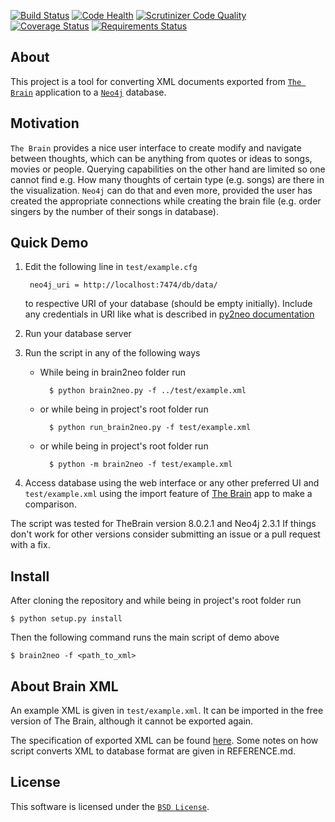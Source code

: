 [![Build Status](https://travis-ci.org/kpsychas/brain2neo.svg?branch=master)](https://travis-ci.org/kpsychas/brain2neo)
[![Code Health](https://landscape.io/github/kpsychas/brain2neo/master/landscape.svg?style=flat)](https://landscape.io/github/kpsychas/brain2neo/master)
[![Scrutinizer Code Quality](https://scrutinizer-ci.com/g/kpsychas/brain2neo/badges/quality-score.png?b=master)](https://scrutinizer-ci.com/g/kpsychas/brain2neo/?branch=master)
[![Coverage Status](https://coveralls.io/repos/github/kpsychas/brain2neo/badge.svg?branch=master)](https://coveralls.io/github/kpsychas/brain2neo?branch=master)
[![Requirements Status](https://requires.io/github/kpsychas/brain2neo/requirements.svg?tag=v1.1)](https://requires.io/github/kpsychas/brain2neo/requirements/?tag=v1.1.1)

About
-----

This project is a tool for converting XML documents exported from
[`The Brain`](http://www.thebrain.com/) application to a
[`Neo4j`](http://neo4j.com/) database.

Motivation
----------
`The Brain` provides a nice user interface to create modify and navigate between thoughts,
which can be anything from quotes or ideas to songs, movies or people. Querying capabilities
on the other hand are limited so one cannot find e.g. How many thoughts of certain type
(e.g. songs) are there in the visualization. `Neo4j` can do that and even more, provided
the user has created the appropriate connections while creating the brain file (e.g. order singers by the number of their songs in database).

Quick Demo
----------
1. Edit the following line in `test/example.cfg`

    	neo4j_uri = http://localhost:7474/db/data/

	to respective URI of your database (should be empty initially).
	Include any credentials in URI like what is described in
	[py2neo documentation](http://py2neo.org/2.0/essentials.html)

2. Run your database server

3. Run the script in any of the following ways

	* While being in brain2neo folder run

			$ python brain2neo.py -f ../test/example.xml

	* or while being in project's root folder run

    		$ python run_brain2neo.py -f test/example.xml

	* or while being in project's root folder run

    		$ python -m brain2neo -f test/example.xml

4. Access database using the web interface or any other preferred UI and
`test/example.xml` using the import feature of
[The Brain](http://www.thebrain.com/) app to make a comparison.

The script was tested for TheBrain version 8.0.2.1 and Neo4j 2.3.1
If things don't work for other versions consider submitting an issue
or a pull request with a fix.


Install
-------
After cloning the repository and while being in project's root folder run

	$ python setup.py install

Then the following command runs the main script of demo above

	$ brain2neo -f <path_to_xml>

About Brain XML
---------------
An example XML is given in `test/example.xml`.
It can be imported in the free version of The Brain,
although it cannot be exported again.

The specification of exported XML can be found
[here](http://www.thebrain.com/dtd/BrainData1.dtd).
Some notes on how script converts XML to database format are
given in REFERENCE.md.


License
-------
This software is licensed under the [`BSD License`](http://www.opensource.org/licenses/bsd-license.php).
